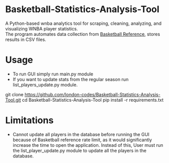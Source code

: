 # Basketball-Statistics-Analysis-Tool

A Python-based wnba analytics tool for scraping, cleaning, analyzing, and visualizing WNBA player statistics.  
The program automates data collection from [Basketball Reference](https://www.basketball-reference.com), stores results in CSV files. 


# Usage
- To run GUI simply run main.py module
- If you want to update stats from the regular season run 
list_players_update.py module.


git clone https://github.com/london-codes/Basketball-Statistics-Analysis-Tool.git
cd Basketball-Statistics-Analysis-Tool
pip install -r requirements.txt


# Limitations
- Cannot update all players in the database before running the GUI because of Basketball reference rate limit, as it would significantly increase the time to open the application. Instead of this, User must run the list_player_update.py module to update all the players in the database.


